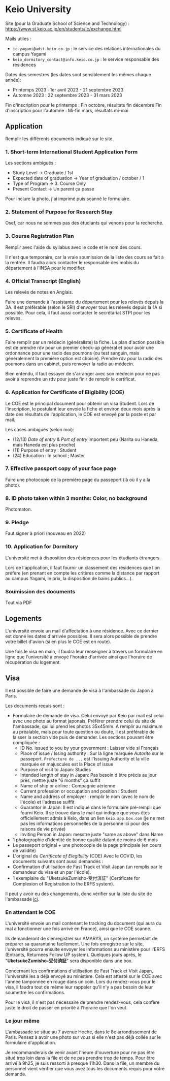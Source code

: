 # Keio University

Site (pour la Graduate School of Science and Technology) : https://www.st.keio.ac.jp/en/students/ic/exchange.html

Mails utiles :
- `ic-yagami@adst.keio.co.jp` : le service des relations internationales du campus Yagami
- `keio_dormitory_contact@info.keio.co.jp` : le service responsable des résidences

Dates des semestres (les dates sont sensiblement les mêmes chaque année):
- Printemps 2023 : 1er avril 2023 - 21 septembre 2023
- Automne 2023 : 22 septembre 2023 - 31 mars 2023

Fin d'inscription pour le printemps : Fin octobre, résultats fin décembre
Fin d'inscription pour l'automne : Mi-fin mars, résultats mi-mai

## Application

Remplir les différents documents indiqué sur le site.

### 1. Short-term International Student Application Form

Les sections ambiguës :

- Study Level -> Graduate / 1st
- Expected date of graduation -> Year of graduation / october / 1
- Type of Program -> 3. Course Only
- Present Contact -> Un parent ça passe

Pour inclure la photo, j'ai imprimé puis scanné le formulaire.

### 2. Statement of Purpose for Research Stay

Osef, car nous ne sommes pas des étudiants qui venons pour la recherche.

### 3. Course Registration Plan

Remplir avec l'aide du syllabus avec le code et le nom des cours.

Il n'est que temporaire, car la vraie soumission de la liste des cours se fait à la rentrée. Il faudra alors contacter le responsable des mobis du département à l'INSA pour le modifier.

### 4. Official Transcript (English)

Les relevés de notes en Anglais.

Faire une demande à l'assistante du département pour les relevés depuis la 3A. Il est préférable (selon le SRI) d'envoyer tous les relevés depuis la 1A si possible. Pour cela, il faut aussi contacter le secrétariat STPI pour les relevés.

### 5. Certificate of Health

Faire remplir par un médecin (généraliste) la fiche. Le plan d'action possible est de prendre rdv pour un premier check-up général et pour avoir une ordonnance pour une radio des poumons (ou test sanguin, mais généralement la première option est choisie). Prendre rdv pour la radio des poumons dans un cabinet, puis renvoyer la radio au médecin. 

Bien entendu, il faut essayer de s'arranger avec son médecin pour ne pas avoir à reprendre un rdv pour juste finir de remplir le certificat.

### 6. Application for Certificate of Eligibility (COE)

Le COE est le principal document pour obtenir un visa Student. Lors de l'inscription, le postulant leur envoie la fiche et environ deux mois après la date des résultats de l'application, le COE est envoyé par la poste et par mail.

Les cases ambiguës (selon moi):

- (12/13) *Date of entry* & *Port of entry* importent peu (Narita ou Haneda, mais Haneda est plus proche)
- (11) Purpose of entry : Student
- (24) Education : In school ; Master

### 7. Effective passport copy of your face page

Faire une photocopie de la première page du passeport (là où il y a la photo).

### 8. ID photo taken within 3 months: Color, no background

Photomaton.

### 9. Pledge

Faut signer à priori (nouveau en 2022)

### 10. Application for Dormitory

L'université met à disposition des résidences pour les étudiants étrangers.

Lors de l'application, il faut fournir un classement des résidences que l'on préfère (en prenant en compte les critères comme la distance par rapport au campus Yagami, le prix, la disposition de bains publics...).

### Soumission des documents

Tout via PDF

## Logements

L'université envoie un mail d'affectation à une résidence. Avec ce dernier est donné les dates d'arrivée possibles. Il sera alors possible de prendre votre billet d'avion (si en plus le COE est en route).

Une fois le visa en main, il faudra leur renseigner à travers un formulaire en ligne que l'université à envoyé l'horaire d'arrivée ainsi que l'horaire de récupération du logement.

## Visa

Il est possible de faire une demande de visa à l'ambassade du Japon à Paris.

Les documents requis sont :

- Formulaire de demande de visa. Celui envoyé par Keio par mail est celui avec une photo au format japonais. Préférer prendre celui du site de l'ambassade, qui lui prend les photos 35x45mm.
A remplir au maximum au préalable, mais pour toute question ou doute, il est préférable de laisser la section vide puis de demander. Les sections pouvant être compliquée :
    - ID No. issued to you by your government : Laisser vide si Français
    - Place of issue / Issing authority : Sur la ligne marquée *Autorité* sur le passeport. `Préfecture de ...` est l'Issuing Authority et la ville marquée en majuscules est la Place of issue
    - Purpose of visit to Japan: Studies
    - Intended length of stay in Japan: Pas besoin d'être précis au jour près, mettre juste "6 months" ça suffit
    - Name of ship or airline : Compagnie aérienne
    - Current profession or occupation and position : Student
    - Name and address of employer : remplir le nom (avec le nom de l'école) et l'adresse suiffit
    - Guarantor in Japan: Il est indiqué dans le formulaire pré-rempli que fourni Keio. Il se trouve dans le mail qui indique que vous êtes officiellement admis à Keio, dans un lien `keio.app.box.com` (je ne met pas les informations personnelles de la personne ici pour des raisons de vie privée)
    - Inviting Person in Japan: messtre juste "same as above" dans Name
- 1 photographie d'identité de bonne qualité datant de moins de 6 mois
- Le passeport original + une photocopie de la page principale (en cours de validité)
- L'original du *Certificate of Elegibility* (COE)
Avec le COVID, les documents suivants sont aussi demandés :
- Confirmation d'utilisation de Fast Track et Visit Japan (un remplis par le demandeur du visa et un par l'école).
- 1 exemplaire du "UketsukeZumisho-受付済証" (Certificate for Complexion of Registration to the ERFS system).

Il peut y avoir eu des changements, donc vérifier sur la liste du site de l'ambassade [ici](https://www.fr.emb-japan.go.jp/itpr_fr/coe.html).

### En attendant le COE

L'université envoie un mail contenant le tracking du document (qui aura du mal a fonctionner une fois arrivé en France), ainsi que le COE scanné.

Ils demanderont de s'enregistrer sur AMARYS, un système permetant de préparer sa quarantaine facilement. Une fois enregistré sur le site, l'université pourra ensuite envoyer les informations au ministère pour l'ERFS (Entrants, Returnees Follow UP system). Quelques jours après, le "**UketsukeZumisho-受付済証**" sera disponible dans une box.

Concernant les confirmations d'utilisation de Fast Track et Visit Japan, l'université les a déjà envoyé au ministère. Cela est attesté sur le COE avec l'année tamponnée en rouge dans un coin. Lors du rendez-vous pour le visa, il faudra tout de même leur rappeler qu'il n'y a pas besoin de leur soumettre les confirmations.

Pour le visa, il n'est pas nécessaire de prendre rendez-vous, cela confère juste le droit de passer en priorité à l'horaire que l'on veut. 

### Le jour même

L'ambassade se situe au 7 avenue Hoche, dans le 8e arrondissement de Paris. Pensez à avoir une photo sur vous si elle n'est pas déjà collée sur le formulaire d'application.

Je recommanderais de venir avant l'heure d'ouverture pour ne pas être situé trop loin dans la file et de ne pas prendre trop de temps. Pour être arrivé à 9h25, je suis ressorti à presque 11h30. Dans la file, un membre du personnel vient vérifier que vous avez tous les documents requis pour votre demande.
